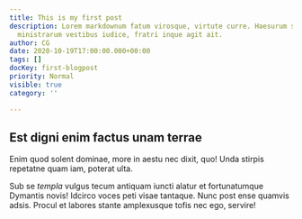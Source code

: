 ```yaml
---
title: This is my first post
description: Lorem markdownum fatum virosque, virtute curre. Haesurum solitos saevis
  ministrarum vestibus iudice, fratri inque agit ait.
author: CG
date: 2020-10-19T17:00:00.000+00:00
tags: []
docKey: first-blogpost
priority: Normal
visible: true
category: ''

---
```

## Est digni enim factus unam terrae

Enim quod solent dominae, more in aestu nec dixit, quo! Unda stirpis repetatne
quam iam, poterat ulta.

Sub se _templa_ vulgus tecum antiquam iuncti alatur et fortunatumque Dymantis
novis! Idcirco voces peti visae tantaque. Nunc post ense quamvis adsis. Procul
et labores stante amplexusque tofis nec ego, servire!